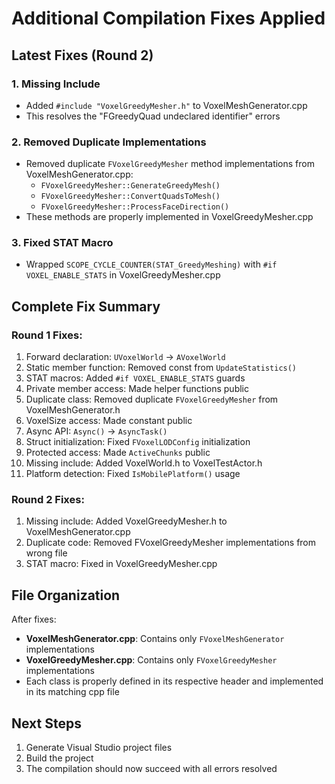# Additional Compilation Fixes Applied

## Latest Fixes (Round 2)

### 1. Missing Include
- Added `#include "VoxelGreedyMesher.h"` to VoxelMeshGenerator.cpp
- This resolves the "FGreedyQuad undeclared identifier" errors

### 2. Removed Duplicate Implementations
- Removed duplicate `FVoxelGreedyMesher` method implementations from VoxelMeshGenerator.cpp:
  - `FVoxelGreedyMesher::GenerateGreedyMesh()`
  - `FVoxelGreedyMesher::ConvertQuadsToMesh()`
  - `FVoxelGreedyMesher::ProcessFaceDirection()`
- These methods are properly implemented in VoxelGreedyMesher.cpp

### 3. Fixed STAT Macro
- Wrapped `SCOPE_CYCLE_COUNTER(STAT_GreedyMeshing)` with `#if VOXEL_ENABLE_STATS` in VoxelGreedyMesher.cpp

## Complete Fix Summary

### Round 1 Fixes:
1. Forward declaration: `UVoxelWorld` → `AVoxelWorld`
2. Static member function: Removed const from `UpdateStatistics()`
3. STAT macros: Added `#if VOXEL_ENABLE_STATS` guards
4. Private member access: Made helper functions public
5. Duplicate class: Removed duplicate `FVoxelGreedyMesher` from VoxelMeshGenerator.h
6. VoxelSize access: Made constant public
7. Async API: `Async()` → `AsyncTask()`
8. Struct initialization: Fixed `FVoxelLODConfig` initialization
9. Protected access: Made `ActiveChunks` public
10. Missing include: Added VoxelWorld.h to VoxelTestActor.h
11. Platform detection: Fixed `IsMobilePlatform()` usage

### Round 2 Fixes:
1. Missing include: Added VoxelGreedyMesher.h to VoxelMeshGenerator.cpp
2. Duplicate code: Removed FVoxelGreedyMesher implementations from wrong file
3. STAT macro: Fixed in VoxelGreedyMesher.cpp

## File Organization

After fixes:
- **VoxelMeshGenerator.cpp**: Contains only `FVoxelMeshGenerator` implementations
- **VoxelGreedyMesher.cpp**: Contains only `FVoxelGreedyMesher` implementations
- Each class is properly defined in its respective header and implemented in its matching cpp file

## Next Steps

1. Generate Visual Studio project files
2. Build the project
3. The compilation should now succeed with all errors resolved